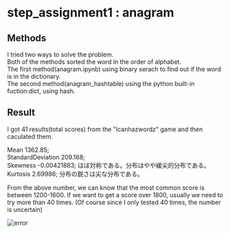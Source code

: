 # step_assignment1 : anagram

## Methods

I tried two ways to solve the problem.  
Both of the methods sorted the word in the order of alphabet.  
The first method(anagram.ipynb) using binary serach to find out if the word is in the dictionary.  
The second method(anagram_hashtable) using the python built-in fuction:dict, using hash.

## Result

I got 41 results(total scores) from the "Icanhazwordz" game and then caculated them.  

Mean 1362.85;  
StandardDeviation 209.168;  
Skewness -0.00421883;  ほぼ対称である。分布はやや緩尖的分布である。  
Kurtosis 2.69986;  分布の鋭さは尖な分布である。

From the above number, we can know that the most common score is between 1200-1600. If we want to get a score over 1800, usually we need to try more than 40 times.
(Of course since I only tested 40 times, the number is uncertain)


![error](https://github.com/qwertylumina0809/step_assignment/blob/master/1859183496.jpg)
